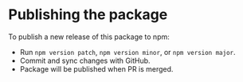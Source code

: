 # Publishing the package

To publish a new release of this package to npm:

- Run `npm version patch`, `npm version minor`, or `npm version major`.
- Commit and sync changes with GitHub.
- Package will be published when PR is merged.
